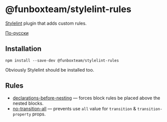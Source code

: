 # @funboxteam/stylelint-rules

[Stylelint](https://stylelint.io/) plugin that adds custom rules.

[По-русски](./README.ru.md)

## Installation

```
npm install --save-dev @funboxteam/stylelint-rules
```

Obviously Stylelint should be installed too.

## Rules

- [declarations-before-nesting](./docs/rules/declarations-before-nesting.md) — forces block rules be placed above the nested blocks.
- [no-transition-all](./docs/rules/no-transition-all.md) — prevents use `all` value for `transition` & `transition-property` props.
